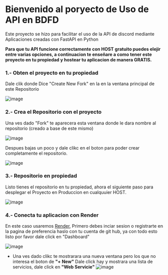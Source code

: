 # Bienvenido al poryecto de Uso de API en BDFD

Este proyecto se hizo para facilitar el uso de la API de discord mediante Aplicaciones creadas con FastAPI en Python

**Para que tu API funcione correctamente con HOST gratuito puedes elejir entre varias opciones, a continuacion te enseñare a como tener este proyecto en tu propiedad y hostear tu aplicacion de manera GRATIS.**

### 1.- Obten el proyecto en tu propiedad
Dale clik donde Dice "Create New Fork" en la en la ventana principal de este Repositorio

![image](https://github.com/quabwww/Comunity-API-Proyect-for-BDScript/assets/148601206/f5ee7aec-db4b-410f-895b-9d4d6e3907ba)


### 2.- Crea el Repositorio con el proyecto
Una ves dado "Fork" te aparecera esta ventana donde le dara nombre al repositorio (creado a base de este mismo)

![image](https://github.com/quabwww/Comunity-API-Proyect-for-BDScript/assets/148601206/c768f3e2-ffe3-437a-8bf6-5ba727971bad)

Despues bajas un poco y dale clikc en el boton para poder crear completamente el repositorio.

![image](https://github.com/quabwww/Comunity-API-Proyect-for-BDScript/assets/148601206/47508e2b-362e-4fce-ae87-a1a5adeffd41)

### 3.- Repositorio en propiedad
Listo tienes el repositorio en tu propiedad, ahora el siguiente paso para desplegar el Proyecto en Produccion en cualquuier HOST.

![image](https://github.com/quabwww/Comunity-API-Proyect-for-BDScript/assets/148601206/90cb5488-4a22-4804-a414-6cb6a67a3783)


### 4.- Conecta tu aplicacion con Render
En este caso usaremos [Render](https://render.com), Primero debes inciar sesion  o registrarte en la pagina de preferencia haslo con tu cuenta de git hub, ya con todo esto listo por favor dale click en "Dashboard"

![image](https://github.com/quabwww/Comunity-API-Proyect-for-BDScript/assets/148601206/0da1c037-0cb8-4a32-8d92-6290eb9189e5)


- Una ves dado clikc te mostrarara una nueva ventana pero los que no interesa el boton de **"+ New"** Dale click hay y mostrara una lista de servicios, dale click en **"Web Servicie"**
  ![image](https://github.com/quabwww/Comunity-API-Proyect-for-BDScript/assets/148601206/95c04247-145a-4351-a413-d5e13f5f3c5e)

